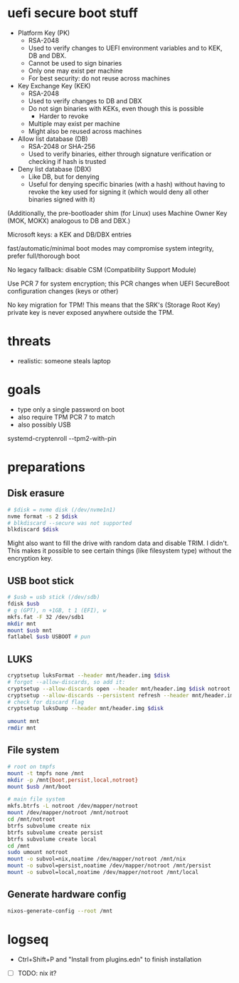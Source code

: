 # uefi secure boot stuff
- Platform Key (PK)
    - RSA-2048
    - Used to verify changes to UEFI environment variables and to KEK, DB and DBX.
    - Cannot be used to sign binaries
    - Only one may exist per machine
    - For best security: do not reuse across machines
- Key Exchange Key (KEK)
    - RSA-2048
    - Used to verify changes to DB and DBX
    - Do not sign binaries with KEKs, even though this is possible
        - Harder to revoke
    - Multiple may exist per machine
    - Might also be reused across machines
- Allow list database (DB)
    - RSA-2048 or SHA-256
    - Used to verify binaries, either through signature verification or checking if hash is trusted
- Deny list database (DBX)
    - Like DB, but for denying
    - Useful for denying specific binaries (with a hash) without having to revoke the key used for signing it (which would deny all other binaries signed with it)

(Additionally, the pre-bootloader shim (for Linux) uses Machine Owner Key (MOK, MOKX) analogous to DB and DBX.)

Microsoft keys: a KEK and DB/DBX entries

fast/automatic/minimal boot modes may compromise system integrity, prefer full/thorough boot

No legacy fallback: disable CSM (Compatibility Support Module)

Use PCR 7 for system encryption; this PCR changes when UEFI SecureBoot configuration changes (keys or other)

No key migration for TPM! This means that the SRK's (Storage Root Key) private key is never exposed anywhere outside the TPM.

# threats
- realistic: someone steals laptop

# goals
- type only a single password on boot
- also require TPM PCR 7 to match
- also possibly USB

systemd-cryptenroll --tpm2-with-pin

# preparations
## Disk erasure
```sh
# $disk = nvme disk (/dev/nvme1n1)
nvme format -s 2 $disk
# blkdiscard --secure was not supported
blkdiscard $disk
```
Might also want to fill the drive with random data and disable TRIM.
I didn't. This makes it possible to see certain things (like filesystem type) without the encryption key.

## USB boot stick
```sh
# $usb = usb stick (/dev/sdb)
fdisk $usb
# g (GPT), n +1GB, t 1 (EFI), w
mkfs.fat -F 32 /dev/sdb1
mkdir mnt
mount $usb mnt
fatlabel $usb USBOOT # pun
```

## LUKS
```sh
cryptsetup luksFormat --header mnt/header.img $disk
# forgot --allow-discards, so add it:
cryptsetup --allow-discards open --header mnt/header.img $disk notroot
cryptsetup --allow-discards --persistent refresh --header mnt/header.img notroot
# check for discard flag
cryptsetup luksDump --header mnt/header.img $disk

umount mnt
rmdir mnt
```

## File system
```sh
# root on tmpfs
mount -t tmpfs none /mnt
mkdir -p /mnt{boot,persist,local,notroot}
mount $usb /mnt/boot

# main file system
mkfs.btrfs -L notroot /dev/mapper/notroot
mount /dev/mapper/notroot /mnt/notroot
cd /mnt/notroot
btrfs subvolume create nix
btrfs subvolume create persist
btrfs subvolume create local
cd /mnt
sudo umount notroot
mount -o subvol=nix,noatime /dev/mapper/notroot /mnt/nix
mount -o subvol=persist,noatime /dev/mapper/notroot /mnt/persist
mount -o subvol=local,noatime /dev/mapper/notroot /mnt/local
```

## Generate hardware config
```sh
nixos-generate-config --root /mnt
```

# logseq
- Ctrl+Shift+P and "Install from plugins.edn" to finish installation
- [ ] TODO: nix it?

